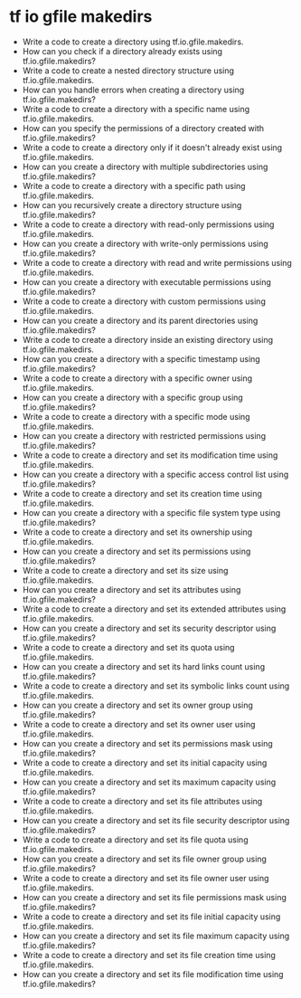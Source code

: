 # tf io gfile makedirs

- Write a code to create a directory using tf.io.gfile.makedirs.
- How can you check if a directory already exists using tf.io.gfile.makedirs?
- Write a code to create a nested directory structure using tf.io.gfile.makedirs.
- How can you handle errors when creating a directory using tf.io.gfile.makedirs?
- Write a code to create a directory with a specific name using tf.io.gfile.makedirs.
- How can you specify the permissions of a directory created with tf.io.gfile.makedirs?
- Write a code to create a directory only if it doesn't already exist using tf.io.gfile.makedirs.
- How can you create a directory with multiple subdirectories using tf.io.gfile.makedirs?
- Write a code to create a directory with a specific path using tf.io.gfile.makedirs.
- How can you recursively create a directory structure using tf.io.gfile.makedirs?
- Write a code to create a directory with read-only permissions using tf.io.gfile.makedirs.
- How can you create a directory with write-only permissions using tf.io.gfile.makedirs?
- Write a code to create a directory with read and write permissions using tf.io.gfile.makedirs.
- How can you create a directory with executable permissions using tf.io.gfile.makedirs?
- Write a code to create a directory with custom permissions using tf.io.gfile.makedirs.
- How can you create a directory and its parent directories using tf.io.gfile.makedirs?
- Write a code to create a directory inside an existing directory using tf.io.gfile.makedirs.
- How can you create a directory with a specific timestamp using tf.io.gfile.makedirs?
- Write a code to create a directory with a specific owner using tf.io.gfile.makedirs.
- How can you create a directory with a specific group using tf.io.gfile.makedirs?
- Write a code to create a directory with a specific mode using tf.io.gfile.makedirs.
- How can you create a directory with restricted permissions using tf.io.gfile.makedirs?
- Write a code to create a directory and set its modification time using tf.io.gfile.makedirs.
- How can you create a directory with a specific access control list using tf.io.gfile.makedirs?
- Write a code to create a directory and set its creation time using tf.io.gfile.makedirs.
- How can you create a directory with a specific file system type using tf.io.gfile.makedirs?
- Write a code to create a directory and set its ownership using tf.io.gfile.makedirs.
- How can you create a directory and set its permissions using tf.io.gfile.makedirs?
- Write a code to create a directory and set its size using tf.io.gfile.makedirs.
- How can you create a directory and set its attributes using tf.io.gfile.makedirs?
- Write a code to create a directory and set its extended attributes using tf.io.gfile.makedirs.
- How can you create a directory and set its security descriptor using tf.io.gfile.makedirs?
- Write a code to create a directory and set its quota using tf.io.gfile.makedirs.
- How can you create a directory and set its hard links count using tf.io.gfile.makedirs?
- Write a code to create a directory and set its symbolic links count using tf.io.gfile.makedirs.
- How can you create a directory and set its owner group using tf.io.gfile.makedirs?
- Write a code to create a directory and set its owner user using tf.io.gfile.makedirs.
- How can you create a directory and set its permissions mask using tf.io.gfile.makedirs?
- Write a code to create a directory and set its initial capacity using tf.io.gfile.makedirs.
- How can you create a directory and set its maximum capacity using tf.io.gfile.makedirs?
- Write a code to create a directory and set its file attributes using tf.io.gfile.makedirs.
- How can you create a directory and set its file security descriptor using tf.io.gfile.makedirs?
- Write a code to create a directory and set its file quota using tf.io.gfile.makedirs.
- How can you create a directory and set its file owner group using tf.io.gfile.makedirs?
- Write a code to create a directory and set its file owner user using tf.io.gfile.makedirs.
- How can you create a directory and set its file permissions mask using tf.io.gfile.makedirs?
- Write a code to create a directory and set its file initial capacity using tf.io.gfile.makedirs.
- How can you create a directory and set its file maximum capacity using tf.io.gfile.makedirs?
- Write a code to create a directory and set its file creation time using tf.io.gfile.makedirs.
- How can you create a directory and set its file modification time using tf.io.gfile.makedirs?